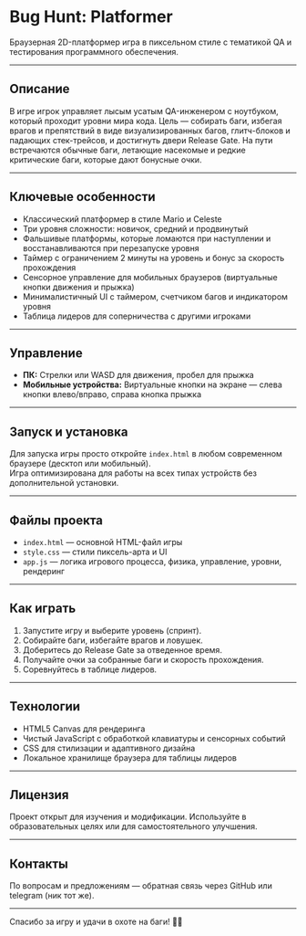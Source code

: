 # Bug Hunt: Platformer

Браузерная 2D-платформер игра в пиксельном стиле с тематикой QA и тестирования программного обеспечения.

---

## Описание

В игре игрок управляет лысым усатым QA-инженером с ноутбуком, который проходит уровни мира кода. Цель — собирать баги, избегая врагов и препятствий в виде визуализированных багов, глитч-блоков и падающих стек-трейсов, и достигнуть двери Release Gate. На пути встречаются обычные баги, летающие насекомые и редкие критические баги, которые дают бонусные очки.

---

## Ключевые особенности

- Классический платформер в стиле Mario и Celeste
- Три уровня сложности: новичок, средний и продвинутый
- Фальшивые платформы, которые ломаются при наступлении и восстанавливаются при перезапуске уровня
- Таймер с ограничением 2 минуты на уровень и бонус за скорость прохождения
- Сенсорное управление для мобильных браузеров (виртуальные кнопки движения и прыжка)
- Минималистичный UI с таймером, счетчиком багов и индикатором уровня
- Таблица лидеров для соперничества с другими игроками

---

## Управление

- **ПК:** Стрелки или WASD для движения, пробел для прыжка
- **Мобильные устройства:** Виртуальные кнопки на экране — слева кнопки влево/вправо, справа кнопка прыжка

---

## Запуск и установка

Для запуска игры просто откройте `index.html` в любом современном браузере (десктоп или мобильный).  
Игра оптимизирована для работы на всех типах устройств без дополнительной установки.

---

## Файлы проекта

- `index.html` — основной HTML-файл игры
- `style.css` — стили пиксель-арта и UI
- `app.js` — логика игрового процесса, физика, управление, уровни, рендеринг

---

## Как играть

1. Запустите игру и выберите уровень (спринт).
2. Собирайте баги, избегайте врагов и ловушек.
3. Доберитесь до Release Gate за отведенное время.
4. Получайте очки за собранные баги и скорость прохождения.
5. Соревнуйтесь в таблице лидеров.

---

## Технологии

- HTML5 Canvas для рендеринга
- Чистый JavaScript с обработкой клавиатуры и сенсорных событий
- CSS для стилизации и адаптивного дизайна
- Локальное хранилище браузера для таблицы лидеров

---

## Лицензия

Проект открыт для изучения и модификации. Используйте в образовательных целях или для самостоятельного улучшения.

---

## Контакты

По вопросам и предложениям — обратная связь через GitHub или telegram (ник тот же).

---

Спасибо за игру и удачи в охоте на баги! 🐛🚪
